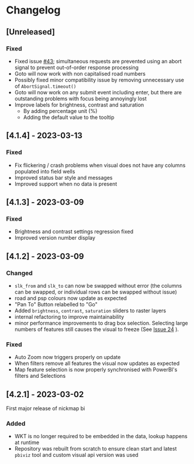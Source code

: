# Changelog

## [Unreleased]

### Fixed

- Fixed issue [#43](https://github.com/thehappycheese/nickmap-bi/issues/43); simultaneous requests are prevented using an abort signal to prevent out-of-order response processing
- Goto will now work with non capitalised road numbers
- Possibly fixed minor compatibility issue by removing unnecessary use of `AbortSignal.timeout()`
- Goto will now work on any submit event including enter, but there are
  outstanding problems with focus being annoyingly lost
- Improve labels for brightness, contrast and saturation
  - By adding percentage unit (%)
  - Adding the default value to the tooltip

## [4.1.4] - 2023-03-13

### Fixed

- Fix flickering / crash problems when visual does not have any columns populated into field wells
- Improved status bar style and messages
- Improved support when no data is present

## [4.1.3] - 2023-03-09

### Fixed

- Brightness and contrast settings regression fixed
- Improved version number display

## [4.1.2] - 2023-03-09

### Changed

- `slk_from` and `slk_to` can now be swapped without error (the columns can be swapped, or individual rows can be swapped without issue)
- road and psp colours now update as expected
- "Pan To" Button relabelled to "Go"
- Added `brightness`, `contrast`, `saturation` sliders to raster layers
- internal refactoring to improve maintainability
- minor performance improvements to drag box selection. Selecting large numbers of features still causes the visual to freeze (See [Issue 24](https://github.com/thehappycheese/nickmap-bi/issues/24) ). 

### Fixed

- Auto Zoom now triggers properly on update
- When filters remove all features the visual now updates as expected
- Map feature selection is now properly synchronised with PowerBI's filters and Selections


## [4.2.1] - 2023-03-02

First major release of nickmap bi

### Added

- WKT is no longer required to be embedded in the data, lookup happens at runtime
- Repository was rebuilt from scratch to ensure clean start and latest `pbiviz` tool and custom visual api version was used
